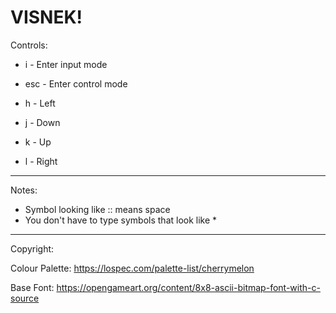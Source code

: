 # VISNEK!

Controls:
  * i - Enter input mode
  * esc - Enter control mode

  * h - Left
  * j - Down
  * k - Up
  * l - Right
---
Notes:
  * Symbol looking like :: means space
  * You don't have to type symbols that look like *
---
Copyright:

Colour Palette: https://lospec.com/palette-list/cherrymelon

Base Font: https://opengameart.org/content/8x8-ascii-bitmap-font-with-c-source
